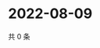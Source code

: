 # 2022-08-09

共 0 条

<!-- BEGIN WEIBO -->
<!-- 最后更新时间 Tue Aug 09 2022 16:20:31 GMT+0800 (China Standard Time) -->

<!-- END WEIBO -->
